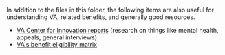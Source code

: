 
In addition to the files in this folder, the following items are also useful for understanding VA, related benefits, and generally good resources.

- [VA Center for Innovation reports](https://www.innovation.va.gov/portfolio.html) (research on things like mental health, appeals, general interviews)
- [VA's benefit eligibility matrix](https://benefits.va.gov/benefits/derivative_sc.asp)
